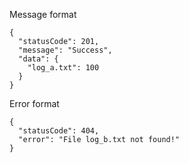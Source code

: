 



Message format
```
{
  "statusCode": 201,
  "message": "Success",
  "data": {
    "log_a.txt": 100
  }
}
```



Error format
```
{
  "statusCode": 404,
  "error": "File log_b.txt not found!"
}
```